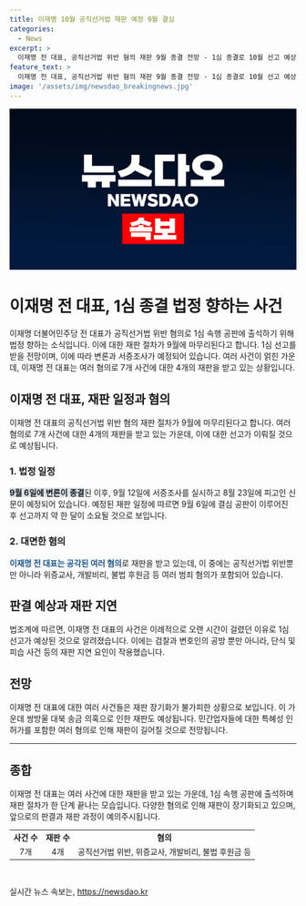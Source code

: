 ```yaml
---
title: 이재명 10월 공직선거법 재판 예정 9월 결심
categories:
  - News
excerpt: >
  이재명 전 대표, 공직선거법 위반 혐의 재판 9월 종결 전망 - 1심 종결로 10월 선고 예상. 검찰과 변호인의 공방으로 이례적으로 오랜 시간이 걸렸으며, 단식, 피습 사건 등으로 재판 지연. 혐의는 위증, 허위사실 제공 등. 6개 사건으로 4개 재판 중, 쌍방울 대북 송금 의혹 사건 추가. 2018년 공직선거법 위반 혐의로 재판받을 당시 관련 증인에게 위증 요구 등이 골자. 대장동·백현동·위례신도시 개발비리 및 성남FC 후원금 등의 혐의도 포함. 재판이 더욱 지연될 전망.
feature_text: >
  이재명 전 대표, 공직선거법 위반 혐의 재판 9월 종결 전망 - 1심 종결로 10월 선고 예상. 검찰과 변호인의 공방으로 이례적으로 오랜 시간이 걸렸으며, 단식, 피습 사건 등으로 재판 지연. 혐의는 위증, 허위사실 제공 등. 6개 사건으로 4개 재판 중, 쌍방울 대북 송금 의혹 사건 추가. 2018년 공직선거법 위반 혐의로 재판받을 당시 관련 증인에게 위증 요구 등이 골자. 대장동·백현동·위례신도시 개발비리 및 성남FC 후원금 등의 혐의도 포함. 재판이 더욱 지연될 전망.
image: '/assets/img/newsdao_breakingnews.jpg'
---
```


<p><img src="/assets/img/newsdao_breakingnews.jpg" alt="koreaapp 속보" /></p>

<h1>이재명 전 대표, 1심 종결 법정 향하는 사건</h1>

<p data-ke-size="size16">이재명 더불어민주당 전 대표가 공직선거법 위반 혐의로 1심 속행 공판에 출석하기 위해 법정 향하는 소식입니다. 이에 대한 재판 절차가 9월에 마무리된다고 합니다. 1심 선고를 받을 전망이며, 이에 따라 변론과 서증조사가 예정되어 있습니다. 여러 사건이 얽힌 가운데, 이재명 전 대표는 여러 혐의로 7개 사건에 대한 4개의 재판을 받고 있는 상황입니다.</p>

<h2 data-ke-size="size26">이재명 전 대표, 재판 일정과 혐의</h2>

<p>이재명 전 대표의 공직선거법 위반 혐의 재판 절차가 9월에 마무리된다고 합니다. 여러 혐의로 7개 사건에 대한 4개의 재판을 받고 있는 가운데, 이에 대한 선고가 이뤄질 것으로 예상됩니다.</p>

<h3>1. 법정 일정</h3>

<p><b><span style="background-color: #21538527;">9월 6일에 변론이 종결</span></b>된 이후, 9월 12일에 서증조사를 실시하고 8월 23일에 피고인 신문이 예정되어 있습니다. 예정된 재판 일정에 따르면 9월 6일에 결심 공판이 이루어진 후 선고까지 약 한 달이 소요될 것으로 보입니다.</p>

<h3>2. 대면한 혐의</h3>

<p><b><span style="color: #1a5490;">이재명 전 대표는 공각된 여러 혐의</span></b>로 재판을 받고 있는데, 이 중에는 공직선거법 위반뿐만 아니라 위증교사, 개발비리, 불법 후원금 등 여러 범죄 혐의가 포함되어 있습니다.</p>

<h2 data-ke-size="size26">판결 예상과 재판 지연</h2>

<p>법조계에 따르면, 이재명 전 대표의 사건은 이례적으로 오랜 시간이 걸렸던 이유로 1심 선고가 예상된 것으로 알려졌습니다. 이에는 검찰과 변호인의 공방 뿐만 아니라, 단식 및 피습 사건 등의 재판 지연 요인이 작용했습니다.</p>

<h2 data-ke-size="size26">전망</h2>

<p>이재명 전 대표에 대한 여러 사건들은 재판 장기화가 불가피한 상황으로 보입니다. 이 가운데 쌍방울 대북 송금 의혹으로 인한 재판도 예상됩니다. 민간업자들에 대한 특혜성 인허가를 포함한 여러 혐의로 인해 재판이 길어질 것으로 전망됩니다.</p>

<hr>

<h2 data-ke-size="size26">종합</h2>

<p>이재명 전 대표는 여러 사건에 대한 재판을 받고 있는 가운데, 1심 속행 공판에 출석하며 재판 절차가 한 단계 끝나는 모습입니다. 다양한 혐의로 인해 재판이 장기화되고 있으며, 앞으로의 판결과 재판 과정이 예의주시됩니다.</p>

<table>
    <tbody>
        <tr>
            <td style="text-align: center; height: 17px;"><b>사건 수</b></td>
            <td style="text-align: center; height: 17px;"><b>재판 수</b></td>
            <td style="text-align: center; height: 17px;"><b>혐의</b></td>
        </tr>
        <tr>
            <td style="text-align: center; height: 17px;">7개</td>
            <td style="text-align: center; height: 17px;">4개</td>
            <td style="text-align: center; height: 17px;">공직선거법 위반, 위증교사, 개발비리, 불법 후원금 등</td>
        </tr>
    </tbody>
</table>

<p data-ke-size="size16">&nbsp;</p>
실시간 뉴스 속보는, <a href="https://newsdao.kr" rel="dofollow">https://newsdao.kr</a>


